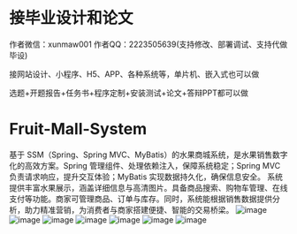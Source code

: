# 接毕业设计和论文
作者微信：xunmaw001  作者QQ：2223505639(支持修改、部署调试、支持代做毕设)

接网站设计、小程序、H5、APP、各种系统等，单片机、嵌入式也可以做

选题+开题报告+任务书+程序定制+安装测试+论文+答辩PPT都可以做
# Fruit-Mall-System
基于 SSM（Spring、Spring MVC、MyBatis）的水果商城系统，是水果销售数字化的高效方案。Spring 管理组件、处理依赖注入，保障系统稳定；Spring MVC 负责请求响应，提升交互体验；MyBatis 实现数据持久化，确保信息安全。  系统提供丰富水果展示，涵盖详细信息与高清图片。具备商品搜索、购物车管理、在线支付等功能。商家可管理商品、订单与库存。同时，系统能根据销售数据提供分析，助力精准营销，为消费者与商家搭建便捷、智能的交易桥梁。 
![image](https://github.com/user-attachments/assets/e986d464-e7de-40f5-aeb6-1f17c76e935e)
![image](https://github.com/user-attachments/assets/2c3f59d4-7e74-4c16-886a-fde993f43e68)
![image](https://github.com/user-attachments/assets/f90cb86a-7de0-43b0-89fd-e92b2712f430)
![image](https://github.com/user-attachments/assets/5be9185c-83b1-4b28-aa0a-444ef9b961a2)
![image](https://github.com/user-attachments/assets/35f8ec17-b3a5-4b2d-8d51-77155c0ca3c8)
![image](https://github.com/user-attachments/assets/97fafd75-f21b-4c91-adb8-9e61331a931f)
![image](https://github.com/user-attachments/assets/fa0f54af-2648-4907-bd59-edc3b98a2c25)
